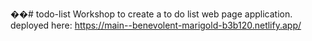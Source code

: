 ��#   t o d o - l i s t 
 
 Workshop to create a to do list web page application.
deployed here: https://main--benevolent-marigold-b3b120.netlify.app/
